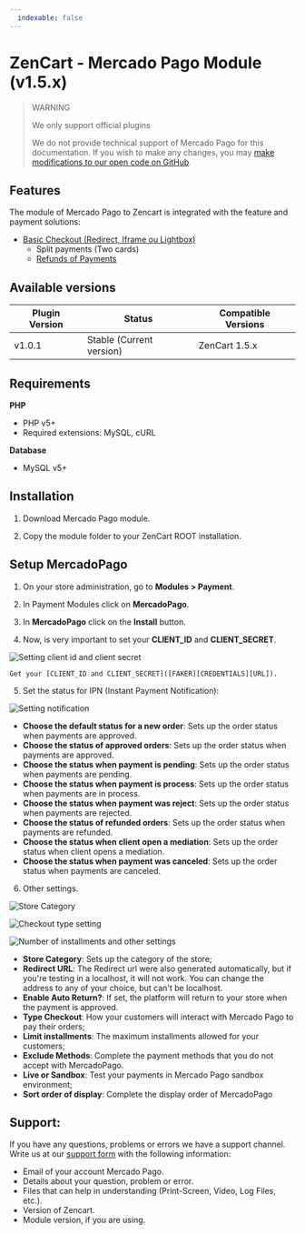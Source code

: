 ```yaml
---
  indexable: false
---
```

# ZenCart - Mercado Pago Module (v1.5.x)

> WARNING
>
> We only support official plugins
>
> We do not provide technical support of Mercado Pago for this documentation. If you wish to make any changes, you may [make modifications to our open code on GitHub](https://github.com/mercadopago/devsite-docs/blob/development/guides/plugins/unofficial/zencart.en.md).

## Features

The module of Mercado Pago to Zencart is integrated with the feature and payment solutions:

* [Basic Checkout (Redirect, Iframe ou Lightbox)](https://www.mercadopago.com.br/developers/en/solutions/payments/basic-checkout/receive-payments/)
    * Split payments (Two cards)
    * [Refunds of Payments](https://www.mercadopago.com.br/developers/en/solutions/payments/basic-checkout/refund-cancel#refund)

## Available versions

| Plugin Version | Status | Compatible Versions |
| --- | --- | --- |
| v1.0.1 | Stable (Current version) | ZenCart 1.5.x |

## Requirements

**PHP**

* PHP v5+
* Required extensions: MySQL, cURL

**Database**

* MySQL v5+

## Installation

1. Download Mercado Pago module.

2. Copy the module folder to your ZenCart ROOT installation.

## Setup MercadoPago

1. On your store administration, go to **Modules > Payment**.

2. In Payment Modules click on **MercadoPago**.

3. In **MercadoPago** click on the **Install** button.

4. Now, is very important to set your **CLIENT_ID** and **CLIENT_SECRET**.

![Setting client id and client secret](/images/zencart/zencart-credentials.png) <br />

	Get your [CLIENT_ID and CLIENT_SECRET]([FAKER][CREDENTIALS][URL]).

5. Set the status for IPN (Instant Payment Notification):

![Setting notification](/images/zencart/zencart-notification.png) <br />

  * **Choose the default status for a new order**: Sets up the order status when payments are approved.
  * **Choose the status of approved orders**: Sets up the order status when payments are approved.
  * **Choose the status when payment is pending**: Sets up the order status when payments are pending.
  * **Choose the status when payment is process**: Sets up the order status when payments are in process.
  * **Choose the status when payment was reject**: Sets up the order status when payments are rejected.
  * **Choose the status of refunded orders**: Sets up the order status when payments are refunded.
  * **Choose the status when client open a mediation**: Sets up the order status when client opens a mediation.
  * **Choose the status when payment was canceled**: Sets up the order status when payments are canceled.

6. Other settings. <br/>

![Store Category](/images/zencart/zencart-other_config_1.png) <br />

![Checkout type setting](/images/zencart/zencart-other_config_2.png) <br />

![Number of installments and other settings](/images/zencart/zencart-other_config_3.png) <br />

  * **Store Category**: Sets up the category of the store;
  * **Redirect URL**: The Redirect url were also generated automatically, but if you're testing in a localhost, it will not work. You can change the address to any of your choice, but can't be localhost.
  * **Enable Auto Return?**: If set, the platform will return to your store when the payment is approved.
  * **Type Checkout**: How your customers will interact with Mercado Pago to pay their orders;
  * **Limit installments**: The maximum installments allowed for your customers;
  * **Exclude Methods**: Complete the payment methods that you do not accept with MercadoPago.
  * **Live or Sandbox**: Test your payments in Mercado Pago sandbox environment;
  * **Sort order of display**: Complete the display order of MercadoPago

## Support:

If you have any questions, problems or errors we have a support channel. Write us at our [support form](/support) with the following information:

* Email of your account Mercado Pago.
* Details about your question, problem or error.
* Files that can help in understanding (Print-Screen, Video, Log Files, etc.).
* Version of Zencart.
* Module version, if you are using.

